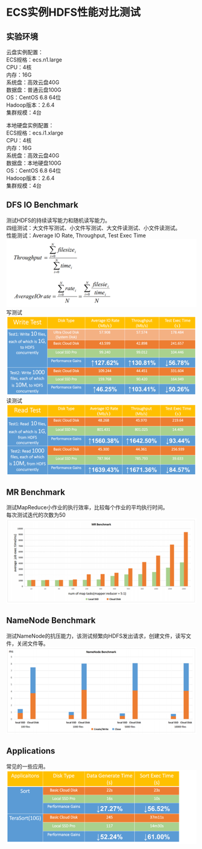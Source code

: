 # ECS实例HDFS性能对比测试
## 实验环境
云盘实例配置：     
ECS规格：ecs.n1.large    
CPU：4核     
内存：16G     
系统盘：高效云盘40G     
数据盘：普通云盘100G     
OS：CentOS 6.8 64位     
Hadoop版本：2.6.4    
集群规模：4台     

本地硬盘实例配置：    
ECS规格：ecs.i1.xlarge      
CPU：4核      
内存：16G    
系统盘：高效云盘40G     
数据盘：本地硬盘100G     
OS：CentOS 6.8 64位     
Hadoop版本：2.6.4    
集群规模：4台
## DFS IO Benchmark
测试HDFS的持续读写能力和随机读写能力。    
四组测试：大文件写测试、小文件写测试、大文件读测试、小文件读测试。     
性能测试：Average IO Rate, Throughput, Test Exec Time
![benchmark11](https://github.com/liumihust/gitTset/blob/master/benchmark11.PNG)
写测试
![benchmark12](https://github.com/liumihust/gitTset/blob/master/benchmark12.PNG)
读测试
![benchmark13](https://github.com/liumihust/gitTset/blob/master/benchmark13.PNG)
## MR Benchmark
测试MapReduce小作业的执行效率，比较每个作业的平均执行时间。     
每次测试迭代的次数为50
![benchmark2](https://github.com/liumihust/gitTset/blob/master/benchmark2.PNG)
## NameNode Benchmark
测试NameNode的抗压能力，该测试频繁向HDFS发出请求，创建文件，读写文件，关闭文件等。
![benchmark3](https://github.com/liumihust/gitTset/blob/master/benchmark3.PNG)
## Applications
常见的一些应用。
![benchmark41](https://github.com/liumihust/gitTset/blob/master/benchmark41.PNG)
